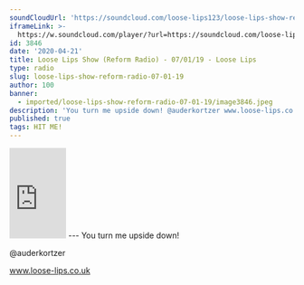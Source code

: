 ```yaml
---
soundCloudUrl: 'https://soundcloud.com/loose-lips123/loose-lips-show-reform-radio-07012019'
iframeLink: >-
  https://w.soundcloud.com/player/?url=https://soundcloud.com/loose-lips123/loose-lips-show-reform-radio-07012019&color=00aabb&auto_play=false&hide_related=false&show_comments=true&show_user=true&show_reposts=false
id: 3846
date: '2020-04-21'
title: Loose Lips Show (Reform Radio) - 07/01/19 - Loose Lips
type: radio
slug: loose-lips-show-reform-radio-07-01-19
author: 100
banner:
  - imported/loose-lips-show-reform-radio-07-01-19/image3846.jpeg
description: 'You turn me upside down! @auderkortzer www.loose-lips.co.uk [...]Read More...'
published: true
tags: HIT ME!
---
```

<iframe id="sc-widget" title="title" width="100" height="160" scrolling="no" frameborder="yes" allow="autoplay" src="https://w.soundcloud.com/player/?url=https://soundcloud.com/loose-lips123/loose-lips-show-reform-radio-07012019&amp;color=00aabb&amp;auto_play=false&amp;hide_related=false&amp;show_comments=true&amp;show_user=true&amp;show_reposts=false"></iframe>
---
You turn me upside down!

@auderkortzer

www.loose-lips.co.uk
